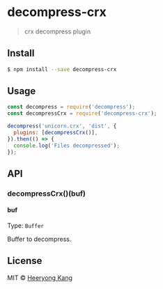 # decompress-crx

> crx decompress plugin

## Install

```bash
$ npm install --save decompress-crx
```

## Usage

```js
const decompress = require('decompress');
const decompressCrx = require('decompress-crx');

decompress('unicorn.crx', 'dist', {
  plugins: [decompressCrx()],
}).then(() => {
  console.log('Files decompressed');
});
```

## API

### decompressCrx()(buf)

#### buf

Type: `Buffer`

Buffer to decompress.

## License

MIT © [Heeryong Kang](https://github.com/drakang4)
